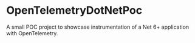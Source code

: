 # OpenTelemetryDotNetPoc
A small POC project to showcase instrumentation of a Net 6+ application with OpenTelemetry.
